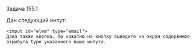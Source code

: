 Задача 155.1

Дан следующий инпут:
```
<input id="elem" type="email">
Дана также кнопка. По нажатию на кнопку выведите на экран содержимое атрибута type указанного выше инпута.